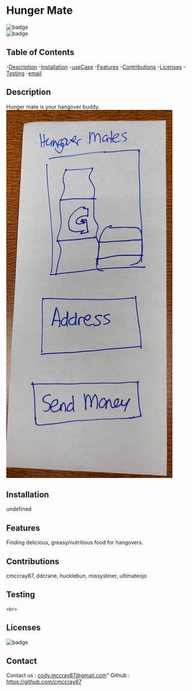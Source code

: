 
  # Hunger Mate
  ![badge](https://img.shields.io/github/languages/top/cmccray87/undefined)
  <br> 
  ![badge](https://img.shields.io/github/languages/count/cmccray87/undefined)
  <br>
  ## Table of Contents

  -[Description](#description)
  -[Installation](#installation)
  -[useCase](#useCase)
  -[Features](#features)
  -[Contributions](#contributions)
  -[Licenses](#licenses)
  -[Testing](#testing)
  -[email](#email)

  ## Description

  Hunger mate is your hangover buddy.
  <br>
  <img src="./assets/images/wireframe.PNG">
    
  ## Installation
  undefined
  <br>

  ## Features
  Finding delicious, greasy/nutritious food for hangovers.
  <br>

  ## Contributions
  cmccray87, ddcrane, hucklebun, missystiner, ultimateojo

  ## Testing
  
    <br>
  ## Licenses
  ![badge](https://img.shields.io/badge/license-undefined-important)

  ## Contact
  Contact us : <a href="mailto:cody.mccray87@gmail.com">cody.mccray87@gmail.com</a>"
  Github : <a href="https://github.com/cmccray87">https://github.com/cmccray87</a>
